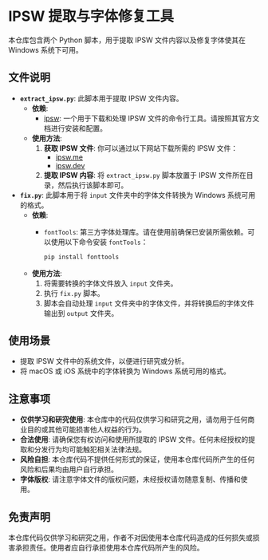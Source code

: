 # IPSW 提取与字体修复工具

本仓库包含两个 Python 脚本，用于提取 IPSW 文件内容以及修复字体使其在 Windows 系统下可用。

## 文件说明

*   **`extract_ipsw.py`**:  此脚本用于提取 IPSW 文件内容。
    *   **依赖**:
        *   [ipsw](https://github.com/blacktop/ipsw):  一个用于下载和处理 IPSW 文件的命令行工具。请按照其官方文档进行安装和配置。
    *   **使用方法**:
        1. **获取 IPSW 文件**:  你可以通过以下网站下载所需的 IPSW 文件：
            *   [ipsw.me](https://ipsw.me/)
            *   [ipsw.dev](https://ipsw.dev/)
        2. **提取 IPSW 内容**: 将 `extract_ipsw.py` 脚本放置于 IPSW 文件所在目录，然后执行该脚本即可。
*   **`fix.py`**: 此脚本用于将 `input` 文件夹中的字体文件转换为 Windows 系统可用的格式。
    *   **依赖**:
        *   `fontTools`: 第三方字体处理库。请在使用前确保已安装所需依赖。可以使用以下命令安装 `fontTools`：

            ```bash
            pip install fonttools
            ```
    *   **使用方法**:
        1. 将需要转换的字体文件放入 `input` 文件夹。
        2. 执行 `fix.py` 脚本。
        3. 脚本会自动处理 `input` 文件夹中的字体文件，并将转换后的字体文件输出到 `output` 文件夹。

## 使用场景

*   提取 IPSW 文件中的系统文件，以便进行研究或分析。
*   将 macOS 或 iOS 系统中的字体转换为 Windows 系统可用的格式。

## 注意事项

*   **仅供学习和研究使用**: 本仓库中的代码仅供学习和研究之用，请勿用于任何商业目的或其他可能损害他人权益的行为。
*   **合法使用**:  请确保您有权访问和使用所提取的 IPSW 文件。任何未经授权的提取和分发行为均可能触犯相关法律法规。
*   **风险自担**: 本仓库代码不提供任何形式的保证，使用本仓库代码所产生的任何风险和后果均由用户自行承担。
*   **字体版权**: 请注意字体文件的版权问题，未经授权请勿随意复制、传播和使用。

## 免责声明

本仓库代码仅供学习和研究之用，作者不对因使用本仓库代码造成的任何损失或损害承担责任。使用者应自行承担使用本仓库代码所产生的风险。